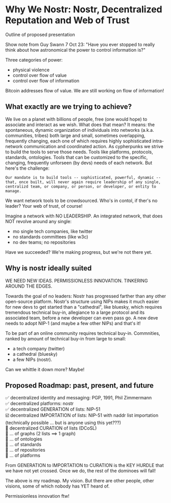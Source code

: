 Why We Nostr: Nostr, Decentralized Reputation and Web of Trust
=====

Outline of proposed presentation

Show note from Guy Swann 7 Oct 23: "Have you ever stopped to really think about how astronomical the power to control information is?"

Three categories of power:
- physical violence
- control over flow of value
- control over flow of information

Bitcoin addresses flow of value. We are still working on flow of information!

## What exactly are we trying to achieve?

We live on a planet with billions of people, free (one would hope) to associate and interact as we wish. What does that mean? It means: the spontaneous, dynamic organization of individuals into networks (a.k.a. communities, tribes) both large and small, sometimes overlapping, frequently changing, each one of which requires highly sophisticated intra-network communication and coordinated action. As cypherpunks we strive to build the tools to serve those needs. Tools like platforms, protocols, standards, ontologies. Tools that can be customized to the specific, changing, frequently unforseen (by devs) needs of each network. But here's the challenge: 

``
Our mandate is to build tools -- sophisticated, powerful, dynamic -- that, once built, will never again require leadership of any single, centralizd team, or company, or person, or developer, or entity to manage. 
``

We want network tools to be crowdsourced. Who's in contol, if ther's no leader? Your web of trust, of course!

Imagine a network with NO LEADERSHIP. An integrated network, that does NOT revolve around any single:
- mo single tech companies, like twitter
- no standards committees (like w3c)
- no dev teams; no repositories

Have we succeeded? We're making progress, but we're not there yet.

## Why is nostr ideally suited

WE NEED NEW IDEAS. PERMISSIONLESS INNOVATION. TINKERING AROUND THE EDGES.

Towards the goal of no leaders: Nostr has progressed farther than any other open-source platform. Nostr's structure using NIPs makes it much easier for new devs to get started than a "cathedral", like bluesky, which requires tremendous technical buy-in, allegiance to a large protocol and its associated team, before a new developer can even pass go. A new deve needs to adopt NIP-1 (and maybe a few other NIPs) and that's it!

To be part of an online community requires technical buy-in. Commnities, ranked by amount of technical buy-in from large to small:
- a tech company (twitter)
- a cathedral (bluesky)
- a few NIPs (nostr).

Can we whittle it down more? Maybe!

## Proposed Roadmap: past, present, and future

✅ decentralized identity and messaging: PGP, 1991, Phil Zimmermann<br/>
✅ decentralized platforms: nostr<br/>
✅ decentralized GENERATION of lists: NIP-51<br/>
☑️ decentralized IMPORTATION of lists: NIP-51 with naddr list importation (technically possible ... but is anyone using this yet???)<br/>
🔲 decentralized CURATION of lists (DCoSL)<br/>
🔲 ... of graphs (2 lists ==> 1 graph)<br/>
🔲 ... of ontologies<br/>
🔲 ... of standards<br/>
🔲 ... of repositories<br/>
🔲 ... of platforms<br/>

From GENERATION to IMPORTATION to CURATION is the KEY HURDLE that we have not yet crossed. Once we do, the rest of the dominoes will fall!

The above is my roadmap. My vision. But there are other people, other visions, some of which nobody has YET heard of.

Permissionless innovation ftw!
